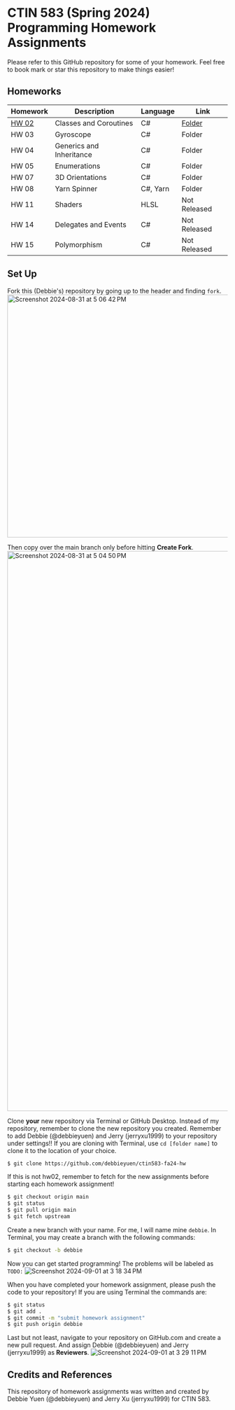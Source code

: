 # CTIN 583 (Spring 2024) Programming Homework Assignments

Please refer to this GitHub repository for some of your homework. Feel free to book mark or star this repository to make things easier! 

## Homeworks
| Homework  | Description | Language | Link
| --------- | ------------- | ---- | ---- |
| [HW 02](https://ctin583.usc.edu/latest/Homework/hw02/) | Classes and Coroutines | C# | [Folder](./hw02) |
| HW 03 | Gyroscope | C# | Folder |
| HW 04 | Generics and Inheritance | C# | Folder |
| HW 05 | Enumerations | C# | Folder |
| HW 07 | 3D Orientations | C# | Folder |
| HW 08 | Yarn Spinner | C#, Yarn | Folder |
| HW 11 | Shaders | HLSL | Not Released |
| HW 14 | Delegates and Events | C# | Not Released |
| HW 15 | Polymorphism | C# | Not Released |

## Set Up

Fork this (Debbie's) repository by going up to the header and finding `fork`. 
<img width="555" alt="Screenshot 2024-08-31 at 5 06 42 PM" src="https://github.com/user-attachments/assets/12501f27-bf9e-4c5a-bbf9-b46eee85a27b">

Then copy over the main branch only before hitting **Create Fork**.
<img width="1280" alt="Screenshot 2024-08-31 at 5 04 50 PM" src="https://github.com/user-attachments/assets/e18f0157-9778-46f2-9b42-2fa6a7bb8bc1">

Clone **your** new repository via Terminal or GitHub Desktop. Instead of my repository, remember to clone the new repository you created. 
Remember to add Debbie (@debbieyuen) and Jerry (jerryxu1999) to your repository under settings!!
If you are cloning with Terminal, use `cd [folder name]` to clone it to the location of your choice.
```bash
$ git clone https://github.com/debbieyuen/ctin583-fa24-hw
```
If this is not hw02, remember to fetch for the new assignments before starting each homework assignment!
```bash
$ git checkout origin main
$ git status
$ git pull origin main
$ git fetch upstream
```
Create a new branch with your name. For me, I will name mine `debbie`. 
In Terminal, you may create a branch with the following commands: 
```bash
$ git checkout -b debbie
```

Now you can get started programming! The problems will be labeled as `TODO:`
![Screenshot 2024-09-01 at 3 18 34 PM](https://github.com/user-attachments/assets/1220929f-d869-4082-90a4-8603c6180cd7)

When you have completed your homework assignment, please push the code to your repository! 
If you are using Terminal the commands are:
```bash
$ git status
$ git add .
$ git commit -m "submit homework assignment"
$ git push origin debbie
```
Last but not least, navigate to your repository on GitHub.com and create a new pull request. And assign Debbie (@debbieyuen) and Jerry (jerryxu1999) as **Reviewers**.
![Screenshot 2024-09-01 at 3 29 11 PM](https://github.com/user-attachments/assets/591c0a3b-eb54-4d97-a53d-c1a8535b13d9)


## Credits and References 
This repository of homework assignments was written and created by Debbie Yuen (@debbieyuen) and Jerry Xu (jerryxu1999) for CTIN 583.
